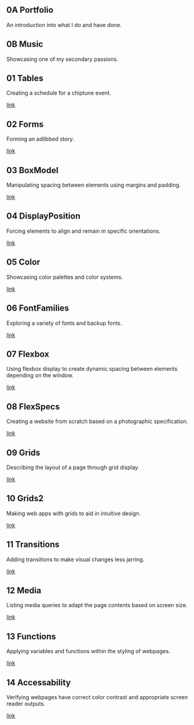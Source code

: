 ## 0A Portfolio

An introduction into what I do and have done.

## 0B Music

Showcasing one of my secondary passions.

## 01 Tables

Creating a schedule for a chiptune event.

[link](https://htmlpreview.github.io/?https://github.com/JayKirsh/websites/blob/main/Projects/HTML&CSS/01_Tables/index.html)

## 02 Forms

Forming an adlibbed story.

[link](https://htmlpreview.github.io/?https://github.com/JayKirsh/websites/blob/main/Projects/HTML&CSS/02_Forms/index.html)

## 03 BoxModel

Manipulating spacing between elements using margins and padding.

[link](https://htmlpreview.github.io/?https://github.com/JayKirsh/websites/blob/main/Projects/HTML&CSS/03_BoxModel/index.html)

## 04 DisplayPosition

Forcing elements to align and remain in specific orientations.

[link](https://htmlpreview.github.io/?https://github.com/JayKirsh/websites/blob/main/Projects/HTML&CSS/04_DisplayPosition/index.html)

## 05 Color

Showcasing color palettes and color systems.

[link](https://htmlpreview.github.io/?https://github.com/JayKirsh/websites/blob/main/Projects/HTML&CSS/05_Color/index.html)

## 06 FontFamilies

Exploring a variety of fonts and backup fonts.

[link](https://htmlpreview.github.io/?https://github.com/JayKirsh/websites/blob/main/Projects/HTML&CSS/06_FontFamilies/index.html)

## 07 Flexbox

Using flexbox display to create dynamic spacing between elements depending on the window.

[link](https://htmlpreview.github.io/?https://github.com/JayKirsh/websites/blob/main/Projects/HTML&CSS/07_Flexbox/index.html)

## 08 FlexSpecs

Creating a website from scratch based on a photographic specification.

[link](https://htmlpreview.github.io/?https://github.com/JayKirsh/websites/blob/main/Projects/HTML&CSS/08_FlexSpecs/index.html)

## 09 Grids

Describing the layout of a page through grid display.

[link](https://htmlpreview.github.io/?https://github.com/JayKirsh/websites/blob/main/Projects/HTML&CSS/09_Grids/index.html)

## 10 Grids2

Making web apps with grids to aid in intuitive design.

[link](https://htmlpreview.github.io/?https://github.com/JayKirsh/websites/blob/main/Projects/HTML&CSS/10_Grids2/index.html)

## 11 Transitions

Adding transitions to make visual changes less jarring.

[link](https://htmlpreview.github.io/?https://github.com/JayKirsh/websites/blob/main/Projects/HTML&CSS/11_Transitions/index.html)

## 12 Media

Listing media queries to adapt the page contents based on screen size.

[link](https://htmlpreview.github.io/?https://github.com/JayKirsh/websites/blob/main/Projects/HTML&CSS/12_MediaSizing/index.html)

## 13 Functions

Applying variables and functions within the styling of webpages.

[link](https://htmlpreview.github.io/?https://github.com/JayKirsh/websites/blob/main/Projects/HTML&CSS/13_Functions/index.html)

## 14 Accessability

Verifying webpages have correct color contrast and appropriate screen reader outputs.

[link](https://htmlpreview.github.io/?https://github.com/JayKirsh/websites/blob/main/Projects/HTML&CSS/14_Accessability/index.html)
